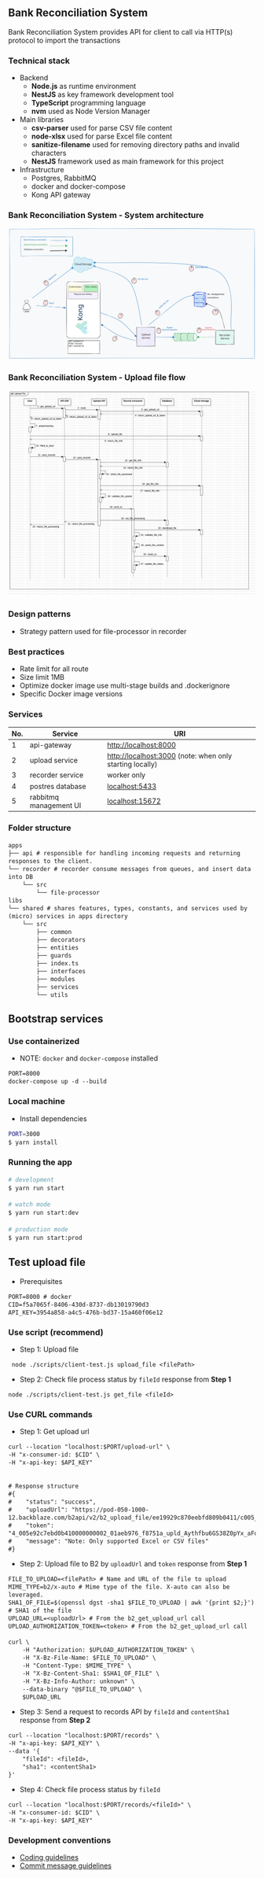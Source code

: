 ## Bank Reconciliation System

Bank Reconciliation System provides API for client to call via HTTP(s) protocol
to import the transactions

### Technical stack
- Backend
  - **Node.js** as runtime environment
  - **NestJS** as key framework development tool
  - **TypeScript** programming language
  - **nvm** used as Node Version Manager
- Main libraries
  - **csv-parser** used for parse CSV file content
  - **node-xlsx** used for parse Excel file content
  - **sanitize-filename** used for removing directory paths and invalid characters
  - **NestJS** framework used as main framework for this project
- Infrastructure
  - Postgres, RabbitMQ
  - docker and docker-compose
  - Kong API gateway

### Bank Reconciliation System - System architecture

![system_architecture](docs/system_architecture.svg)

### Bank Reconciliation System - Upload file flow
![upload_file_flow](docs/upload_file_flow.jpg)

### Design patterns
- Strategy pattern used for file-processor in recorder

### Best practices
- Rate limit for all route
- Size limit 1MB
- Optimize docker image use multi-stage builds and .dockerignore
- Specific Docker image versions

### Services
No. | Service             | URI
--- |---------------------| ---
1 | api-gateway         | [http://localhost:8000](http://localhost:8000)
2 | upload service      | [http://localhost:3000](http://localhost:3000) (note: when only starting locally)
3 | recorder service    | worker only
4 | postres database    | [localhost:5433](localhost:5433)
5 | rabbitmq management UI | [localhost:15672](localhost:15672)

### Folder structure

```
apps
├── api # responsible for handling incoming requests and returning responses to the client.
└── recorder # recorder consume messages from queues, and insert data into DB
    └── src
        └── file-processor
libs
└── shared # shares features, types, constants, and services used by (micro) services in apps directory
    └── src
        ├── common
        ├── decorators
        ├── entities
        ├── guards
        ├── index.ts
        ├── interfaces
        ├── modules
        ├── services
        └── utils
```

## Bootstrap services

### Use containerized
- NOTE: `docker` and `docker-compose` installed
```shell
PORT=8000
docker-compose up -d --build
```

### Local machine
- Install dependencies
```bash
PORT=3000
$ yarn install
```

### Running the app

```bash
# development
$ yarn run start

# watch mode
$ yarn run start:dev

# production mode
$ yarn run start:prod
```

## Test upload file
- Prerequisites
```shell
PORT=8000 # docker
CID=f5a7065f-8406-430d-8737-db13019790d3
API_KEY=3954a858-a4c5-476b-bd37-15a460f06e12
```

### Use script (recommend)
- Step 1: Upload file
```shell
 node ./scripts/client-test.js upload_file <filePath>
```

- Step 2: Check file process status by `fileId` response from **Step 1**
```shell
node ./scripts/client-test.js get_file <fileId>
```

### Use CURL commands


- Step 1: Get upload url
```shell
curl --location "localhost:$PORT/upload-url" \
-H "x-consumer-id: $CID" \
-H "x-api-key: $API_KEY"


# Response structure
#{
#    "status": "success",
#    "uploadUrl": "https://pod-050-1000-12.backblaze.com/b2api/v2/b2_upload_file/ee19929c870eebfd809b0411/c005_v0501000_t0033",
#    "token": "4_005e92c7ebd0b410000000002_01aeb976_f8751a_upld_Aythfbu6GS38Z0pYx_aFqHYnXfM=",
#    "message": "Note: Only supported Excel or CSV files"
#}
```

- Step 2: Upload file to B2 by `uploadUrl` and `token` response from **Step 1**
```shell
FILE_TO_UPLOAD=<filePath> # Name and URL of the file to upload
MIME_TYPE=b2/x-auto # Mime type of the file. X-auto can also be leveraged.
SHA1_OF_FILE=$(openssl dgst -sha1 $FILE_TO_UPLOAD | awk '{print $2;}') # SHA1 of the file
UPLOAD_URL=<uploadUrl> # From the b2_get_upload_url call
UPLOAD_AUTHORIZATION_TOKEN=<token> # From the b2_get_upload_url call

curl \
    -H "Authorization: $UPLOAD_AUTHORIZATION_TOKEN" \
    -H "X-Bz-File-Name: $FILE_TO_UPLOAD" \
    -H "Content-Type: $MIME_TYPE" \
    -H "X-Bz-Content-Sha1: $SHA1_OF_FILE" \
    -H "X-Bz-Info-Author: unknown" \
    --data-binary "@$FILE_TO_UPLOAD" \
    $UPLOAD_URL
```

- Step 3: Send a request to records API by `fileId` and `contentSha1` response from **Step 2**
```shell
curl --location "localhost:$PORT/records" \
-H "x-api-key: $API_KEY" \
--data '{
    "fileId": <fileId>,
    "sha1": <contentSha1>
}'
```

- Step 4: Check file process status by `fileId`
```shell
curl --location "localhost:$PORT/records/<fileId>" \
-H "x-consumer-id: $CID" \
-H "x-api-key: $API_KEY"
```

### Development conventions
- [Coding guidelines](https://github.com/microsoft/TypeScript/wiki/Coding-guidelines)
- [Commit message guidelines](https://github.com/nestjs/nest/blob/bf0768ed4bb965eb19528460534749ddcd02e3f1/CONTRIBUTING.md#commit)
